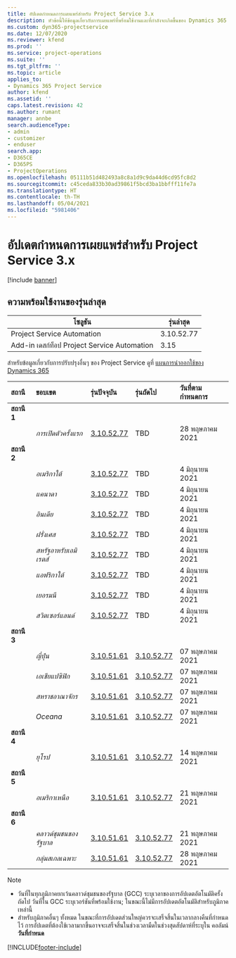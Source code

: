 ```yaml
---
title: อัปเดตกำหนดการเผยแพร่สำหรับ Project Service 3.x
description: หัวข้อนี้ให้ข้อมูลเกี่ยวกับการเผยแพร่ที่พร้อมใช้งานและที่กำลังจะเกิดขึ้นของ Dynamics 365 Project Service Automation
ms.custom: dyn365-projectservice
ms.date: 12/07/2020
ms.reviewer: kfend
ms.prod: ''
ms.service: project-operations
ms.suite: ''
ms.tgt_pltfrm: ''
ms.topic: article
applies_to:
- Dynamics 365 Project Service
author: kfend
ms.assetid: ''
caps.latest.revision: 42
ms.author: rumant
manager: annbe
search.audienceType:
- admin
- customizer
- enduser
search.app:
- D365CE
- D365PS
- ProjectOperations
ms.openlocfilehash: 05111b51d482493a8c8a1d9c9da44d6cd95fc8d2
ms.sourcegitcommit: c45ceda833b30ad39861f5bcd3ba1bbfff11fe7a
ms.translationtype: HT
ms.contentlocale: th-TH
ms.lasthandoff: 05/04/2021
ms.locfileid: "5981406"
---
```

# <a name="update-release-schedule-for-project-service-3x"></a>อัปเดตกำหนดการเผยแพร่สำหรับ Project Service 3.x

[!include [banner](../includes/psa-now-project-operations.md)]

## <a name="latest-version-availability"></a>ความพร้อมใช้งานของรุ่นล่าสุด

| โซลูชัน  | รุ่นล่าสุด |
|-------|----|
| Project Service Automation    | 3.10.52.77 |
| Add-in เดสก์ท็อป Project Service Automation                | 3.15          |

สำหรับข้อมูลเกี่ยวกับการปรับปรุงอื่นๆ ของ Project Service ดูที่ [แผนการนำออกใช้ของ Dynamics 365](/dynamics365/release-plans/) 

| สถานี  | ขอบเขต | รุ่นปัจจุบัน | รุ่นถัดไป |  วันที่ตามกำหนดการ
| :---   | :---   | :---   | :---   |:---   |         
|<strong>สถานี 1</strong> | |  |  | |
| | <i>การเปิดตัวครั้งแรก</i> | [3.10.52.77](whats-new-ur-31.md) | TBD | 28 พฤษภาคม 2021
|<strong>สถานี 2</strong> | |  |  | |
| | <i>อเมริกาใต้</i> | [3.10.52.77](whats-new-ur-31.md) | TBD | 4 มิถุนายน 2021
| | <i>แคนาดา</i> | [3.10.52.77](whats-new-ur-31.md) | TBD | 4 มิถุนายน 2021
| | <i>อินเดีย</i> | [3.10.52.77](whats-new-ur-31.md) | TBD | 4 มิถุนายน 2021
| | <i>ฝรั่งเศส</i> | [3.10.52.77](whats-new-ur-31.md) | TBD | 4 มิถุนายน 2021
| | <i>สหรัฐอาหรับเอมิเรตส์</i> | [3.10.52.77](whats-new-ur-31.md) | TBD | 4 มิถุนายน 2021
| | <i>แอฟริกาใต้</i> | [3.10.52.77](whats-new-ur-31.md) | TBD | 4 มิถุนายน 2021
| | <i>เยอรมนี</i> | [3.10.52.77](whats-new-ur-31.md) | TBD | 4 มิถุนายน 2021
| | <i>สวิตเซอร์แลนด์</i> | [3.10.52.77](whats-new-ur-31.md) | TBD | 4 มิถุนายน 2021
|<strong>สถานี 3</strong> | |  |  | |
| | <i>ญี่ปุ่น</i> | [3.10.51.61](whats-new-ur-30.md) | [3.10.52.77](whats-new-ur-31.md) | 07 พฤษภาคม 2021
| | <i>เอเชียแปซิฟิก</i> | [3.10.51.61](whats-new-ur-30.md) | [3.10.52.77](whats-new-ur-31.md) | 07 พฤษภาคม 2021
| | <i>สหราชอาณาจักร</i> | [3.10.51.61](whats-new-ur-30.md) | [3.10.52.77](whats-new-ur-31.md) | 07 พฤษภาคม 2021
| | <i>Oceana</i> | [3.10.51.61](whats-new-ur-30.md) | [3.10.52.77](whats-new-ur-31.md) | 07 พฤษภาคม 2021
|<strong>สถานี 4</strong> | |  |  | |
| | <i>ยุโรป</i> | [3.10.51.61](whats-new-ur-30.md) | [3.10.52.77](whats-new-ur-31.md) | 14 พฤษภาคม 2021
|<strong>สถานี 5</strong> | |  |  | |
| | <i>อเมริกาเหนือ</i> | [3.10.51.61](whats-new-ur-30.md) | [3.10.52.77](whats-new-ur-31.md) | 21 พฤษภาคม 2021
|<strong>สถานี 6</strong> | |  |  | |
| | <i>คลาวด์ชุมชนของรัฐบาล</i> | [3.10.51.61](whats-new-ur-30.md) | [3.10.52.77](whats-new-ur-31.md) | 21 พฤษภาคม 2021
| | <i>กลุ่มสเกลเฉพาะ</i> | [3.10.51.61](whats-new-ur-30.md) | [3.10.52.77](whats-new-ur-31.md) | 28 พฤษภาคม 2021

>[!Note]
> - วันที่ในทุกภูมิภาคยกเว้นคลาวด์ชุมชนของรัฐบาล (GCC) ระบุเวลาของการอัปเดตอัตโนมัติครั้งถัดไป วันที่ใน GCC ระบุเวอร์ชันที่พร้อมใช้งาน; ในขณะนี้ไม่มีการอัปเดตอัตโนมัติสำหรับภูมิภาคเหล่านี้
> - สำหรับภูมิภาคอื่นๆ ทั้งหมด ในขณะที่การอัปเดตส่วนใหญ่ควรจะเสร็จสิ้นในเวลากลางคืนที่กำหนดไว้ การอัปเดตที่ต้องใช้เวลามากขึ้นอาจจะเสร็จสิ้นในช่วงเวลามืดในช่วงสุดสัปดาห์ที่ระบุใน คอลัมน์ **วันที่กำหนด**


[!INCLUDE[footer-include](../includes/footer-banner.md)]
